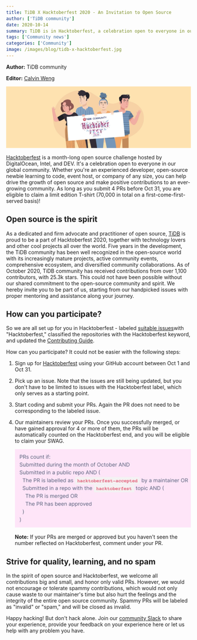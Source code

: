 ```yaml
---
title: TiDB X Hacktoberfest 2020 - An Invitation to Open Source
author: ['TiDB community']
date: 2020-10-14
summary: TiDB is in Hacktoberfest, a celebration open to everyone in our global community. Whether you're an experienced developer or an open-source newbie learning to code, you can help drive the growth of open source and make positive contributions to the ever-growing TiDB community.
tags: ['Community news']
categories: ['Community']
image: /images/blog/tidb-x-hacktoberfest.jpg
---
```


**Author:** TiDB community

**Editor:** [Calvin Weng](https://github.com/dcalvin)

![TiDB X Hacktoberfest 2020](media/tidb-x-hacktoberfest.jpg)

[Hacktoberfest](https://hacktoberfest.digitalocean.com) is a month-long open source challenge hosted by DigitalOcean, Intel, and DEV. It's a celebration open to everyone in our global community. Whether you're an experienced developer, open-source newbie learning to code, event host, or company of any size, you can help drive the growth of open source and make positive contributions to an ever-growing community. As long as you submit 4 PRs before Oct 31, you are eligible to claim a limit edition T-shirt (70,000 in total on a first-come-first-served basis)!

## Open source is the spirit

As a dedicated and firm advocate and practitioner of open source, [TiDB](https://github.com/pingcap/tidb) is proud to be a part of Hacktoberfest 2020, together with technology lovers and other cool projects all over the world. Five years in the development, the TiDB community has been well recognized in the open-source world with its increasingly mature projects, active community events, comprehensive ecosystem, and diversified community collaborations. As of October 2020, TiDB community has received contributions from over 1,100 contributors, with 25.3k stars. This could not have been possible without our shared commitment to the open-source community and spirit. We hereby invite you to be part of us, starting from our handpicked issues with proper mentoring and assistance along your journey.

## How can you participate?

So we are all set up for you in Hacktoberfest - labeled [suitable issues](https://github.com/pingcap/community/tree/master/Hacktoberfest)with "Hacktoberfest," classified the repositories with the Hacktoberfest keyword, and updated the [Contributing Guide](https://github.com/pingcap/community/blob/master/contributors/README.md).

How can you participate? It could not be easier with the following steps:

1. Sign up for [Hacktoberfest](https://hacktoberfest.digitalocean.com/login) using your GitHub account between Oct 1 and Oct 31.
2. Pick up an issue. Note that the issues are still being updated, but you don't have to be limited to issues with the Hacktoberfest label, which only serves as a starting point.
3. Start coding and submit your PRs. Again the PR does not need to be corresponding to the labeled issue.
4. Our maintainers review your PRs. Once you successfully merged, or have gained approval for 4 or more of them, the PRs will be automatically counted on the Hacktoberfest end, and you will be eligible to claim your SWAG.

    ![PR gains approval](media/pr-gains-approval.jpg)

    **Note:** If your PRs are merged or approved but you haven't seen the number reflected on Hacktoberfest, comment under your PR.

## Strive for quality, learning, and no spam

In the spirit of open source and Hacktoberfest, we welcome all contributions big and small, and honor only valid PRs. However, we would not encourage or tolerate spammy contributions, which would not only cause waste to our maintainer's time but also hurt the feelings and the integrity of the entire open source community. Spammy PRs will be labeled as "invalid" or "spam," and will be closed as invalid.

Happy hacking! But don't hack alone. Join our [community Slack](https://slack.tidb.io/invite?team=tidb-community&channel=everyone&ref=pingcap) to share your experience, provide your feedback on your experience here or let us help with any problem you have.

